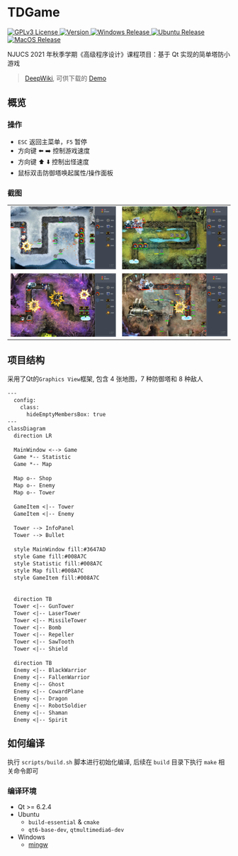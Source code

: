 # TDGame

<p>
<a href="https://opensource.org/licenses/">
<img src="https://img.shields.io/badge/License-GPL%20v3-blue.svg" alt="GPLv3 License">
</a>
<a href="https://github.com/Flying-Tom/TDGame/releases/latest">
<img src="https://img.shields.io/github/release/Flying-Tom/TDGame" alt="Version">
</a>
<a href="https://github.com/Flying-Tom/TDGame/actions/workflows/release-windows.yml">
<img src="https://github.com/Flying-Tom/TDGame/actions/workflows/release-windows.yml/badge.svg" alt="Windows Release">
</a>
<a href="https://github.com/Flying-Tom/TDGame/actions/workflows/release-ubuntu.yml">
<img src="https://github.com/Flying-Tom/TDGame/actions/workflows/release-ubuntu.yml/badge.svg" alt="Ubuntu Release">
</a>
<a href="https://github.com/Flying-Tom/TDGame/actions/workflows/release-macos.yml">
<img src="https://github.com/Flying-Tom/TDGame/actions/workflows/release-macos.yml/badge.svg" alt="MacOS Release">
</a>
</p>

NJUCS 2021 年秋季学期《高级程序设计》课程项目：基于 Qt 实现的简单塔防小游戏

> [DeepWiki](https://deepwiki.com/Flying-Tom/TDGame/), 可供下载的 [Demo](https://github.com/Flying-Tom/TDGame/releases)

## 概览

### 操作

- `ESC` 返回主菜单，`F5` 暂停
- 方向键 ⬅️ ➡️ 控制游戏速度
- 方向键 ⬆️ ⬇️ 控制出怪速度
- 鼠标双击防御塔唤起属性/操作面板

### 截图

|   |   |
|---|---|
|![level1.png](doc/figs/level1.png)|![level2.png](doc/figs/level2.png)|
|![level3.png](doc/figs/level3.png)|![level4.png](doc/figs/level4.png)|

## 项目结构

采用了Qt的`Graphics View`框架, 包含 4 张地图，7 种防御塔和 8 种敌人

```mermaid
---
  config:
    class:
      hideEmptyMembersBox: true
---
classDiagram
  direction LR

  MainWindow <--> Game
  Game *-- Statistic
  Game *-- Map

  Map o-- Shop
  Map o-- Enemy
  Map o-- Tower

  GameItem <|-- Tower
  GameItem <|-- Enemy

  Tower --> InfoPanel
  Tower --> Bullet

  style MainWindow fill:#3647AD
  style Game fill:#008A7C
  style Statistic fill:#008A7C
  style Map fill:#008A7C
  style GameItem fill:#008A7C


  direction TB
  Tower <|-- GunTower
  Tower <|-- LaserTower
  Tower <|-- MissileTower
  Tower <|-- Bomb
  Tower <|-- Repeller
  Tower <|-- SawTooth
  Tower <|-- Shield

  direction TB
  Enemy <|-- BlackWarrior
  Enemy <|-- FallenWarrior
  Enemy <|-- Ghost
  Enemy <|-- CowardPlane
  Enemy <|-- Dragon
  Enemy <|-- RobotSoldier
  Enemy <|-- Shaman
  Enemy <|-- Spirit

```

## 如何编译

执行 `scripts/build.sh` 脚本进行初始化编译, 后续在 `build` 目录下执行 `make` 相关命令即可

### 编译环境

- Qt >= 6.2.4
- Ubuntu
  - `build-essential` & `cmake`
  - `qt6-base-dev`, `qtmultimedia6-dev`
- Windows
  - [mingw](https://www.mingw-w64.org/)
